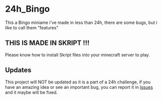 # 24h_Bingo
This a Bingo miniame i've made in less than 24h, there are some bugs, but i like to call them "features"

## THIS IS MADE IN SKRIPT !!!
Please know how to install Skript files into your minecraft server to play.

## Updates

This project will NOT be updated as it is a part of a 24h challenge, if you have an amazing idea or see an important bug, you can report it in [Issues](https://github.com/TheFox580/24h_Bingo/issues) and it maybe will be fixed.
